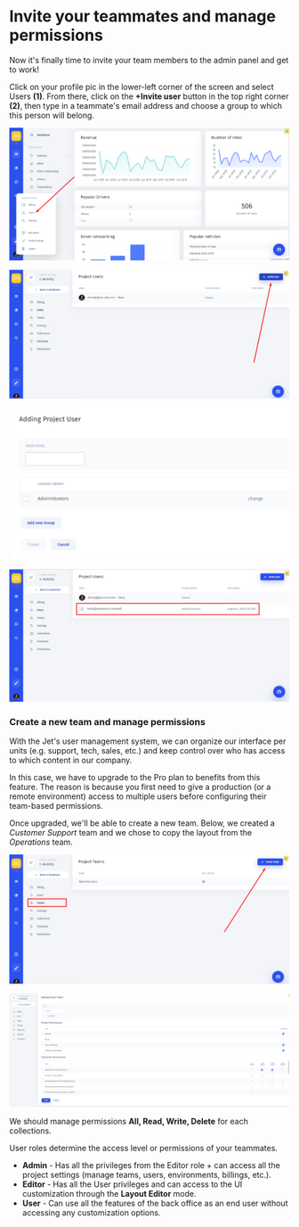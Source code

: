 # Invite your teammates and manage permissions

Now it's finally time to invite your team members to the admin panel and get to work!

Click on your profile pic in the lower-left corner of the screen and select Users **\(1\)**. From there, click on the **+Invite user** button in the top right corner **\(2\)**, then type in a teammate's email address and choose a group to which this person will belong.

![](../../.gitbook/assets/image%20%28122%29.png)

![](../../.gitbook/assets/image%20%28173%29.png)

![](../../.gitbook/assets/image%20%28207%29.png)

![](../../.gitbook/assets/image%20%28132%29.png)

### Create a new team and manage permissions

With the Jet's user management system, we can organize our interface per units \(e.g. support, tech, sales, etc.\) and keep control over who has access to which content in our company.

In this case, we have to upgrade to the Pro plan to benefits from this feature. The reason is because you first need to give a production \(or a remote environment\) access to multiple users before configuring their team-based permissions.

Once upgraded, we'll be able to create a new team. Below, we created a _Customer Support_ team and we chose to copy the layout from the _Operations_ team. 

![](../../.gitbook/assets/image%20%28300%29.png)

![](../../.gitbook/assets/image%20%2840%29.png)

We should manage permissions **All, Read, Write, Delete** for each collections.

User roles determine the access level or permissions of your teammates.‌

* **Admin** - Has all the privileges from the Editor role + can access all the project settings \(manage teams, users, environments, billings, etc.\).
* **Editor** - Has all the User privileges and can access to the UI customization through the **Layout Editor** mode.
* **User** - Can use all the features of the back office as an end user without accessing any customization options.

